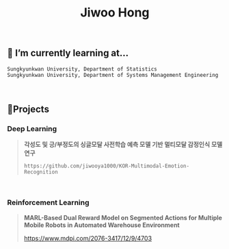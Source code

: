 <h1 align="center"> Jiwoo Hong</h1>

<br/>

## 🌱 I’m currently learning at...

~~~
Sungkyunkwan University, Department of Statistics
Sungkyunkwan University, Department of Systems Management Engineering
~~~

<br/>

## 🔭Projects
### Deep Learning

> **각성도 및 긍/부정도의 싱글모달 사전학습 예측 모델 기반 멀티모달 감정인식 모델 연구**
>
>     https://github.com/jiwooya1000/KOR-Multimodal-Emotion-Recognition

<br/>

### Reinforcement Learning
> **MARL-Based Dual Reward Model on Segmented Actions for Multiple Mobile Robots in Automated Warehouse Environment**
> 
> https://www.mdpi.com/2076-3417/12/9/4703
